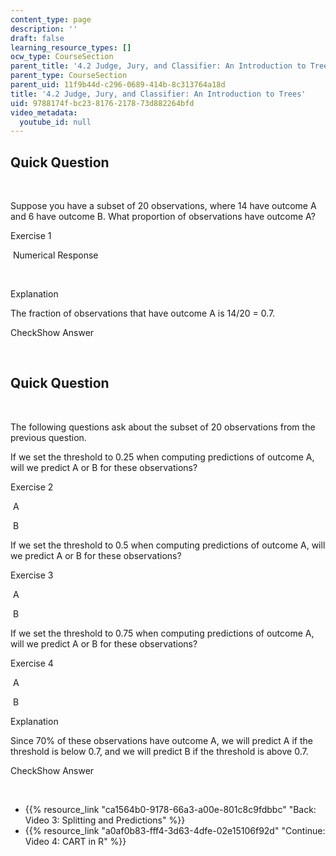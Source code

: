 ```yaml
---
content_type: page
description: ''
draft: false
learning_resource_types: []
ocw_type: CourseSection
parent_title: '4.2 Judge, Jury, and Classifier: An Introduction to Trees '
parent_type: CourseSection
parent_uid: 11f9b44d-c296-0689-414b-8c313764a18d
title: '4.2 Judge, Jury, and Classifier: An Introduction to Trees'
uid: 9788174f-bc23-8176-2178-73d882264bfd
video_metadata:
  youtube_id: null
---
```

## Quick Question

 

Suppose you have a subset of 20 observations, where 14 have outcome A and 6 have outcome B. What proportion of observations have outcome A?

Exercise 1

&nbsp;Numerical Response&nbsp;

 

Explanation

The fraction of observations that have outcome A is 14/20 = 0.7.

CheckShow Answer

 

## Quick Question

 

The following questions ask about the subset of 20 observations from the previous question.

If we set the threshold to 0.25 when computing predictions of outcome A, will we predict A or B for these observations?

Exercise 2

&nbsp;A&nbsp;

&nbsp;B&nbsp;

If we set the threshold to 0.5 when computing predictions of outcome A, will we predict A or B for these observations?

Exercise 3

&nbsp;A&nbsp;

&nbsp;B&nbsp;

If we set the threshold to 0.75 when computing predictions of outcome A, will we predict A or B for these observations?

Exercise 4

&nbsp;A&nbsp;

&nbsp;B&nbsp;

Explanation

Since 70% of these observations have outcome A, we will predict A if the threshold is below 0.7, and we will predict B if the threshold is above 0.7.

CheckShow Answer

 

- {{% resource_link "ca1564b0-9178-66a3-a00e-801c8c9fdbbc" "Back: Video 3: Splitting and Predictions" %}}
- {{% resource_link "a0af0b83-fff4-3d63-4dfe-02e15106f92d" "Continue: Video 4: CART in R" %}}